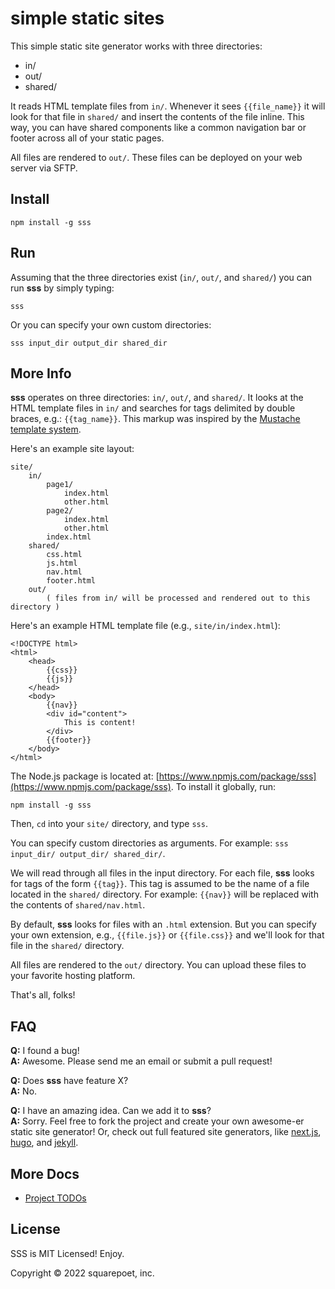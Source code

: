 # simple static sites

This simple static site generator works with three directories:

-   in/
-   out/
-   shared/

It reads HTML template files from `in/`. Whenever it sees `{{file_name}}` it will look for that file in `shared/` and insert the contents of the file inline. This way, you can have shared components like a common navigation bar or footer across all of your static pages.

All files are rendered to `out/`. These files can be deployed on your web server via SFTP.

## Install

    npm install -g sss

## Run

Assuming that the three directories exist (`in/`, `out/`, and `shared/`) you can run **sss** by simply typing:

    sss

Or you can specify your own custom directories:

    sss input_dir output_dir shared_dir

## More Info

**sss** operates on three directories: `in/`, `out/`, and `shared/`. It looks at the HTML template files in `in/` and searches for tags delimited by double braces, e.g.: `{{tag_name}}`. This markup was inspired by the [Mustache template system](https://mustache.github.io/).

Here's an example site layout:

    site/
        in/
            page1/
                index.html
                other.html
            page2/
                index.html
                other.html
            index.html
        shared/
            css.html
            js.html
            nav.html
            footer.html
        out/
            ( files from in/ will be processed and rendered out to this directory )

Here's an example HTML template file (e.g., `site/in/index.html`):

    <!DOCTYPE html>
    <html>
        <head>
            {{css}}
            {{js}}
        </head>
        <body>
            {{nav}}
            <div id="content">
                This is content!
            </div>
            {{footer}}
        </body>
    </html>

The Node.js package is located at: [https://www.npmjs.com/package/sss](https://www.npmjs.com/package/sss). To install it globally, run:

    npm install -g sss

Then, `cd` into your `site/` directory, and type `sss`.

You can specify custom directories as arguments. For example: `sss input_dir/ output_dir/ shared_dir/`.

We will read through all files in the input directory. For each file, **sss** looks for tags of the form `{{tag}}`. This tag is assumed to be the name of a file located in the `shared/` directory. For example: `{{nav}}` will be replaced with the contents of `shared/nav.html`.

By default, **sss** looks for files with an `.html` extension. But you can specify your own extension, e.g., `{{file.js}}` or `{{file.css}}` and we'll look for that file in the `shared/` directory.

All files are rendered to the `out/` directory. You can upload these files to your favorite hosting platform.

That's all, folks!

## FAQ

**Q:** I found a bug!  
**A:** Awesome. Please send me an email or submit a pull request!

**Q:** Does **sss** have feature X?  
**A:** No.

**Q:** I have an amazing idea. Can we add it to **sss**?  
**A:** Sorry. Feel free to fork the project and create your own awesome-er static site generator! Or, check out full featured site generators, like [next.js](https://nextjs.org/docs/advanced-features/static-html-export), [hugo](https://github.com/gohugoio/hugo), and [jekyll](https://github.com/mojombo/jekyll).

## More Docs

-   [Project TODOs](docs/TODOs.md)

## License

SSS is MIT Licensed! Enjoy.

Copyright © 2022 squarepoet, inc.
